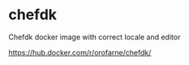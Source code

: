 # chefdk
Chefdk docker image with correct locale and editor

https://hub.docker.com/r/orofarne/chefdk/
